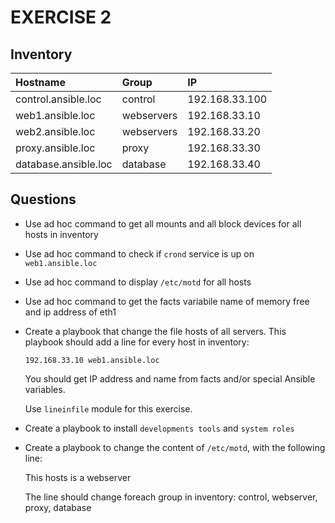 # EXERCISE 2

## Inventory

| Hostname | Group | IP |
|:---------|:------|:---|
| control.ansible.loc | control | 192.168.33.100 |
| web1.ansible.loc | webservers | 192.168.33.10 |
| web2.ansible.loc | webservers | 192.168.33.20 |
| proxy.ansible.loc | proxy | 192.168.33.30 |
| database.ansible.loc | database | 192.168.33.40 |


## Questions

- Use ad hoc command to get all mounts and all block devices for all hosts in inventory
- Use ad hoc command to check if `crond` service is up on `web1.ansible.loc`
- Use ad hoc command to display `/etc/motd` for all hosts
- Use ad hoc command to get the facts variabile name of memory free and ip address of eth1
- Create a playbook that change the file hosts of all servers. This playbook should add a line for every host in inventory:

    `192.168.33.10 web1.ansible.loc`

  You should get IP address and name from facts and/or special Ansible variables.

  Use `lineinfile` module for this exercise.

- Create a playbook to install `developments tools` and `system roles`
- Create a playbook to change the content of `/etc/motd`, with the following line:

    This hosts is a webserver

  The line should change foreach group in inventory: control, webserver, proxy, database
